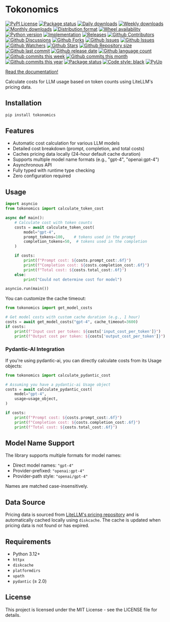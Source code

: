# Tokonomics

[![PyPI License](https://img.shields.io/pypi/l/tokonomics.svg)](https://pypi.org/project/tokonomics/)
[![Package status](https://img.shields.io/pypi/status/tokonomics.svg)](https://pypi.org/project/tokonomics/)
[![Daily downloads](https://img.shields.io/pypi/dd/tokonomics.svg)](https://pypi.org/project/tokonomics/)
[![Weekly downloads](https://img.shields.io/pypi/dw/tokonomics.svg)](https://pypi.org/project/tokonomics/)
[![Monthly downloads](https://img.shields.io/pypi/dm/tokonomics.svg)](https://pypi.org/project/tokonomics/)
[![Distribution format](https://img.shields.io/pypi/format/tokonomics.svg)](https://pypi.org/project/tokonomics/)
[![Wheel availability](https://img.shields.io/pypi/wheel/tokonomics.svg)](https://pypi.org/project/tokonomics/)
[![Python version](https://img.shields.io/pypi/pyversions/tokonomics.svg)](https://pypi.org/project/tokonomics/)
[![Implementation](https://img.shields.io/pypi/implementation/tokonomics.svg)](https://pypi.org/project/tokonomics/)
[![Releases](https://img.shields.io/github/downloads/phil65/tokonomics/total.svg)](https://github.com/phil65/tokonomics/releases)
[![Github Contributors](https://img.shields.io/github/contributors/phil65/tokonomics)](https://github.com/phil65/tokonomics/graphs/contributors)
[![Github Discussions](https://img.shields.io/github/discussions/phil65/tokonomics)](https://github.com/phil65/tokonomics/discussions)
[![Github Forks](https://img.shields.io/github/forks/phil65/tokonomics)](https://github.com/phil65/tokonomics/forks)
[![Github Issues](https://img.shields.io/github/issues/phil65/tokonomics)](https://github.com/phil65/tokonomics/issues)
[![Github Issues](https://img.shields.io/github/issues-pr/phil65/tokonomics)](https://github.com/phil65/tokonomics/pulls)
[![Github Watchers](https://img.shields.io/github/watchers/phil65/tokonomics)](https://github.com/phil65/tokonomics/watchers)
[![Github Stars](https://img.shields.io/github/stars/phil65/tokonomics)](https://github.com/phil65/tokonomics/stars)
[![Github Repository size](https://img.shields.io/github/repo-size/phil65/tokonomics)](https://github.com/phil65/tokonomics)
[![Github last commit](https://img.shields.io/github/last-commit/phil65/tokonomics)](https://github.com/phil65/tokonomics/commits)
[![Github release date](https://img.shields.io/github/release-date/phil65/tokonomics)](https://github.com/phil65/tokonomics/releases)
[![Github language count](https://img.shields.io/github/languages/count/phil65/tokonomics)](https://github.com/phil65/tokonomics)
[![Github commits this week](https://img.shields.io/github/commit-activity/w/phil65/tokonomics)](https://github.com/phil65/tokonomics)
[![Github commits this month](https://img.shields.io/github/commit-activity/m/phil65/tokonomics)](https://github.com/phil65/tokonomics)
[![Github commits this year](https://img.shields.io/github/commit-activity/y/phil65/tokonomics)](https://github.com/phil65/tokonomics)
[![Package status](https://codecov.io/gh/phil65/tokonomics/branch/main/graph/badge.svg)](https://codecov.io/gh/phil65/tokonomics/)
[![Code style: black](https://img.shields.io/badge/code%20style-black-000000.svg)](https://github.com/psf/black)
[![PyUp](https://pyup.io/repos/github/phil65/tokonomics/shield.svg)](https://pyup.io/repos/github/phil65/tokonomics/)

[Read the documentation!](https://phil65.github.io/tokonomics/)


Calculate costs for LLM usage based on token counts using LiteLLM's pricing data.

## Installation

```bash
pip install tokonomics
```

## Features

- Automatic cost calculation for various LLM models
- Detailed cost breakdown (prompt, completion, and total costs)
- Caches pricing data locally (24-hour default cache duration)
- Supports multiple model name formats (e.g., "gpt-4", "openai:gpt-4")
- Asynchronous API
- Fully typed with runtime type checking
- Zero configuration required

## Usage

```python
import asyncio
from tokonomics import calculate_token_cost

async def main():
    # Calculate cost with token counts
    costs = await calculate_token_cost(
        model="gpt-4",
        prompt_tokens=100,    # tokens used in the prompt
        completion_tokens=50,  # tokens used in the completion
    )

    if costs:
        print(f"Prompt cost: ${costs.prompt_cost:.6f}")
        print(f"Completion cost: ${costs.completion_cost:.6f}")
        print(f"Total cost: ${costs.total_cost:.6f}")
    else:
        print("Could not determine cost for model")

asyncio.run(main())
```

You can customize the cache timeout:

```python
from tokonomics import get_model_costs

# Get model costs with custom cache duration (e.g., 1 hour)
costs = await get_model_costs("gpt-4", cache_timeout=3600)
if costs:
    print(f"Input cost per token: ${costs['input_cost_per_token']}")
    print(f"Output cost per token: ${costs['output_cost_per_token']}")
```

### Pydantic-AI Integration

If you're using pydantic-ai, you can directly calculate costs from its Usage objects:

```python
from tokonomics import calculate_pydantic_cost

# Assuming you have a pydantic-ai Usage object
costs = await calculate_pydantic_cost(
    model="gpt-4",
    usage=usage_object,
)

if costs:
    print(f"Prompt cost: ${costs.prompt_cost:.6f}")
    print(f"Completion cost: ${costs.completion_cost:.6f}")
    print(f"Total cost: ${costs.total_cost:.6f}")
```

## Model Name Support

The library supports multiple formats for model names:
- Direct model names: `"gpt-4"`
- Provider-prefixed: `"openai:gpt-4"`
- Provider-path style: `"openai/gpt-4"`

Names are matched case-insensitively.

## Data Source

Pricing data is sourced from [LiteLLM's pricing repository](https://github.com/BerriAI/litellm) and is automatically cached locally using `diskcache`. The cache is updated when pricing data is not found or has expired.

## Requirements

- Python 3.12+
- `httpx`
- `diskcache`
- `platformdirs`
- `upath`
- `pydantic` (≥ 2.0)

## License

This project is licensed under the MIT License - see the LICENSE file for details.
